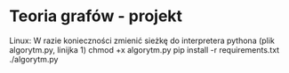 # Teoria grafów - projekt

Linux:
W razie konieczności zmienić sieżkę do interpretera pythona (plik algorytm.py, linijka 1)
chmod +x algorytm.py
pip install -r requirements.txt
./algorytm.py

